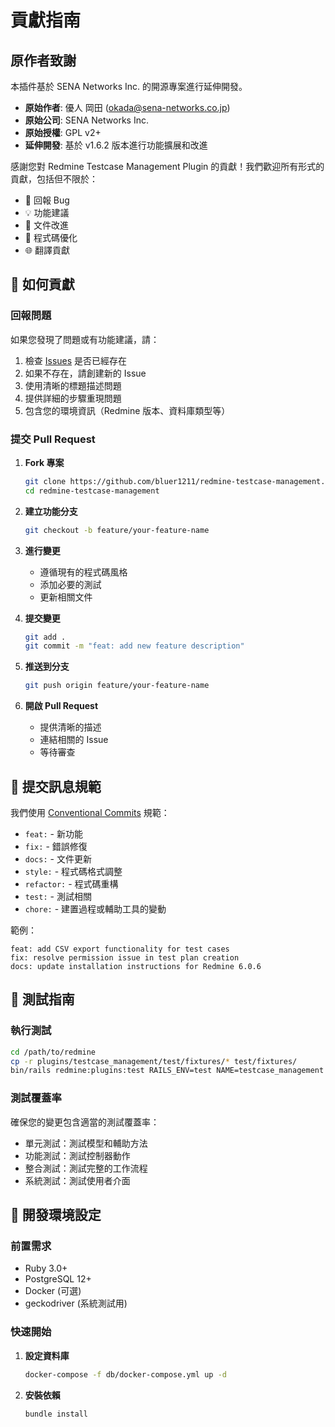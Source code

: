 # 貢獻指南

## 原作者致謝

本插件基於 SENA Networks Inc. 的開源專案進行延伸開發。

- **原始作者**: 優人 岡田 (okada@sena-networks.co.jp)
- **原始公司**: SENA Networks Inc.
- **原始授權**: GPL v2+
- **延伸開發**: 基於 v1.6.2 版本進行功能擴展和改進

感謝您對 Redmine Testcase Management Plugin 的貢獻！我們歡迎所有形式的貢獻，包括但不限於：

- 🐛 回報 Bug
- 💡 功能建議
- 📝 文件改進
- 🔧 程式碼優化
- 🌐 翻譯貢獻

## 🚀 如何貢獻

### 回報問題

如果您發現了問題或有功能建議，請：

1. 檢查 [Issues](https://github.com/bluer1211/redmine-testcase-management/issues) 是否已經存在
2. 如果不存在，請創建新的 Issue
3. 使用清晰的標題描述問題
4. 提供詳細的步驟重現問題
5. 包含您的環境資訊（Redmine 版本、資料庫類型等）

### 提交 Pull Request

1. **Fork 專案**
   ```bash
   git clone https://github.com/bluer1211/redmine-testcase-management.git
   cd redmine-testcase-management
   ```

2. **建立功能分支**
   ```bash
   git checkout -b feature/your-feature-name
   ```

3. **進行變更**
   - 遵循現有的程式碼風格
   - 添加必要的測試
   - 更新相關文件

4. **提交變更**
   ```bash
   git add .
   git commit -m "feat: add new feature description"
   ```

5. **推送到分支**
   ```bash
   git push origin feature/your-feature-name
   ```

6. **開啟 Pull Request**
   - 提供清晰的描述
   - 連結相關的 Issue
   - 等待審查

## 📝 提交訊息規範

我們使用 [Conventional Commits](https://www.conventionalcommits.org/) 規範：

- `feat:` - 新功能
- `fix:` - 錯誤修復
- `docs:` - 文件更新
- `style:` - 程式碼格式調整
- `refactor:` - 程式碼重構
- `test:` - 測試相關
- `chore:` - 建置過程或輔助工具的變動

範例：
```
feat: add CSV export functionality for test cases
fix: resolve permission issue in test plan creation
docs: update installation instructions for Redmine 6.0.6
```

## 🧪 測試指南

### 執行測試

```bash
cd /path/to/redmine
cp -r plugins/testcase_management/test/fixtures/* test/fixtures/
bin/rails redmine:plugins:test RAILS_ENV=test NAME=testcase_management
```

### 測試覆蓋率

確保您的變更包含適當的測試覆蓋率：

- 單元測試：測試模型和輔助方法
- 功能測試：測試控制器動作
- 整合測試：測試完整的工作流程
- 系統測試：測試使用者介面

## 🔧 開發環境設定

### 前置需求

- Ruby 3.0+
- PostgreSQL 12+
- Docker (可選)
- geckodriver (系統測試用)

### 快速開始

1. **設定資料庫**
   ```bash
   docker-compose -f db/docker-compose.yml up -d
   ```

2. **安裝依賴**
   ```bash
   bundle install
   ```
